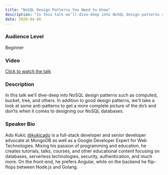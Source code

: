 ```yaml
---
title: "NoSQL Design Patterns You Need to Know"
description: "In this talk we’ll dive-deep into NoSQL design patterns such as computed, bucket, tree, and others"
date: 2020-04-06
---
```

### Audience Level

Beginner

### Video
[Click to watch the talk](https://www.youtube.com/watch?v=0dfLlKznvIo)

### Description

In this talk we’ll dive-deep into NoSQL design patterns such as computed, bucket, tree, and others. In addition to good design patterns, we’ll take a look at some anti-patterns to get a more complete picture of the do’s and don’ts when it comes to designing our NoSQL databases.

### Speaker Bio
Ado Kukic [@kukicado](https://twitter.com/KukicAdo) is a full-stack developer and senior developer advocate at MongoDB as well as a Google Developer Expert for Web Technologies. 
Mixing his passion of programming and education, he creates tutorials, talks, courses, and other educational content focusing on databases, serverless technologies, security, authentication, and much more. On the front-end, he prefers Angular, while on the backend he flip-flops between Node.js and Golang.
